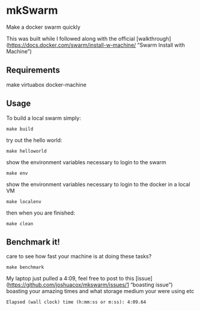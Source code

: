 # mkSwarm
Make a docker swarm quickly

This was built while I followed along with the official [walkthrough](https://docs.docker.com/swarm/install-w-machine/ “Swarm Install with Machine”)

## Requirements
make
virtuabox
docker-machine

## Usage
To build a local swarm simply:
```
make build
```

try out the hello world:
```
make helloworld
```

show the environment variables necessary to login to the swarm
```
make env
```

show the environment variables necessary to login to the docker in a local VM
```
make localenv
```

then when you are finished:
```
make clean
```
## Benchmark it!
care to see how fast your machine is at doing these tasks?
```
make benchmark
```

My laptop just pulled a 4:09, feel free to post to this [issue](https://github.com/joshuacox/mkswarm/issues/1 “boasting issue”) boasting your amazing times and what storage medium your were using etc
```
Elapsed (wall clock) time (h:mm:ss or m:ss): 4:09.64
```

